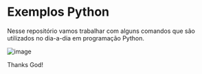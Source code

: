# Exemplos Python

Nesse repositório vamos trabalhar com alguns comandos que são utilizados no dia-a-dia em programação Python.

![image](https://github.com/KARINAgoncalvesSOARES/Exemplos_Python/assets/104592210/547cb319-39dd-466e-84da-f349f6ec1e32)



Thanks God!
